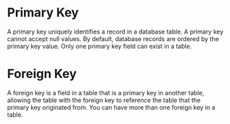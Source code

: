 # Primary Key
A primary key uniquely identifies a record in a database table. A primary key cannot accept null values. By default, database records are ordered by the primary key value. Only one primary key field can exist in a table.

# Foreign Key
A foreign key is a field in a table that is a primary key in another table, allowing the table with the foreign key to reference the table that the primary key originated from. You can have more than one foreign key in a table.